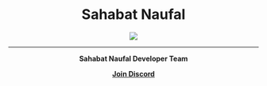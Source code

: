 <h1 align="center">Sahabat Naufal</h1>
<p align="center">
  <a href="https://Sahabat-Naufal.github.io/">
    <img src="https://cdn.discordapp.com/attachments/952882580292780119/957418807725527050/Sahabat_Naufal.png">
  </a>
    <hr>
    <p align="center"><strong>Sahabat Naufal Developer Team</p>
    <p align="center">
      <a href="https://discord.io/sahabatnaufalffa">
        <p align="center">Join Discord</p>
      </a>
    </p>
  </a>
</p>
